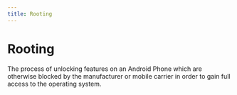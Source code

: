 ```yaml
---
title: Rooting
---
```

# Rooting

The process of unlocking features on an Android Phone which are otherwise blocked by the manufacturer or mobile carrier in order to gain full access to the operating system.